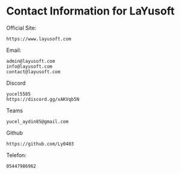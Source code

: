 # Contact Information for LaYusoft

Official Site:
```
https://www.layusoft.com
```

Email:
```
admin@layusoft.com
info@layusoft.com
contact@layusoft.com
```

Discord
```
yucel5585
https://discord.gg/xAKVqb5N
```

Teams
```
yucel_aydin85@gmail.com
```

Github
```
https://github.com/Ly0403
```

Telefon:
```
05447986962
```
